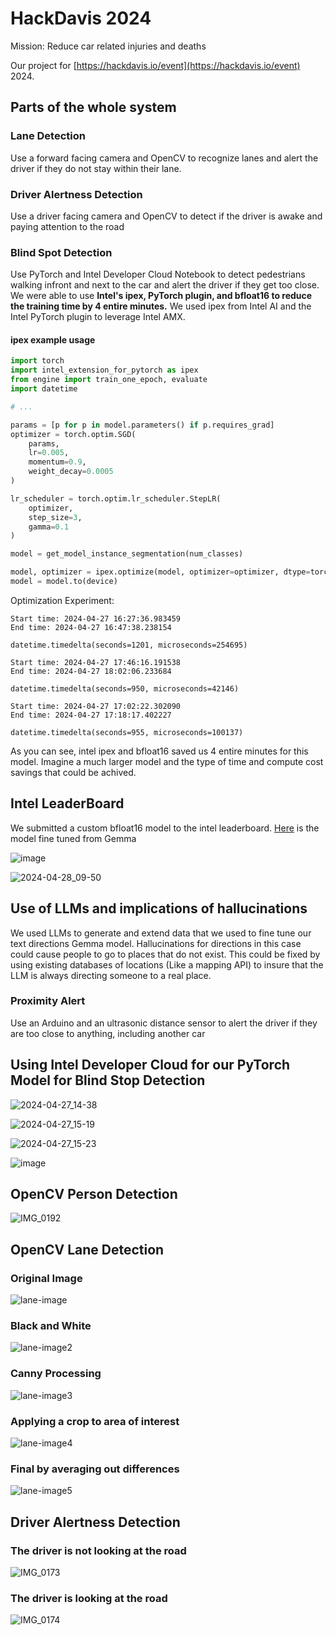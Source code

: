 # HackDavis 2024

Mission: Reduce car related injuries and deaths

Our project for [https://hackdavis.io/event](https://hackdavis.io/event) 2024.

## Parts of the whole system

### Lane Detection
Use a forward facing camera and OpenCV to recognize lanes and alert the driver if they do not stay within their lane.

### Driver Alertness Detection
Use a driver facing camera and OpenCV to detect if the driver is awake and paying attention to the road

### Blind Spot Detection
Use PyTorch and Intel Developer Cloud Notebook to detect pedestrians walking infront and next to the car and alert the driver if they get too close. We were able to use **Intel's ipex, PyTorch plugin, and bfloat16 to reduce the training time by 4 entire minutes.** We used ipex from Intel AI and the Intel PyTorch plugin to leverage Intel AMX.

#### ipex example usage
```py
import torch
import intel_extension_for_pytorch as ipex
from engine import train_one_epoch, evaluate
import datetime

# ...

params = [p for p in model.parameters() if p.requires_grad]
optimizer = torch.optim.SGD(
    params,
    lr=0.005,
    momentum=0.9,
    weight_decay=0.0005
)

lr_scheduler = torch.optim.lr_scheduler.StepLR(
    optimizer,
    step_size=3,
    gamma=0.1
)

model = get_model_instance_segmentation(num_classes)

model, optimizer = ipex.optimize(model, optimizer=optimizer, dtype=torch.float32)
model = model.to(device)
```

Optimization Experiment:

```
Start time: 2024-04-27 16:27:36.983459
End time: 2024-04-27 16:47:38.238154

datetime.timedelta(seconds=1201, microseconds=254695)
```

```
Start time: 2024-04-27 17:46:16.191538
End time: 2024-04-27 18:02:06.233684

datetime.timedelta(seconds=950, microseconds=42146)
```

```
Start time: 2024-04-27 17:02:22.302090
End time: 2024-04-27 17:18:17.402227

datetime.timedelta(seconds=955, microseconds=100137)
```

As you can see, intel ipex and bfloat16 saved us 4 entire minutes for this model. Imagine a much larger model and the type of time and compute cost savings that could be achived.

## Intel LeaderBoard

We submitted a custom bfloat16 model to the intel leaderboard. [Here](https://huggingface.co/spaces/roggenbuck/gemma-bfloat16) is the model fine tuned from Gemma

![image](https://github.com/JakeRoggenbuck/hackdavis-2024/assets/35516367/2f8b1d4f-b13f-4bc0-98a3-aae2095e7456)

![2024-04-28_09-50](https://github.com/JakeRoggenbuck/hackdavis-2024/assets/35516367/a5d263d5-cd12-490c-ac5f-725db129ec5c)

## Use of LLMs and implications of hallucinations

We used LLMs to generate and extend data that we used to fine tune our text directions Gemma model. Hallucinations for directions in this case could cause people to go to places that do not exist. This could be fixed by using existing databases of locations (Like a mapping API) to insure that the LLM is always directing someone to a real place.

### Proximity Alert
Use an Arduino and an ultrasonic distance sensor to alert the driver if they are too close to anything, including another car 

## Using Intel Developer Cloud for our PyTorch Model for Blind Stop Detection

![2024-04-27_14-38](https://github.com/JakeRoggenbuck/hackdavis-2024/assets/35516367/04ad8614-f082-4455-9859-1f5221e16931)

![2024-04-27_15-19](https://github.com/JakeRoggenbuck/hackdavis-2024/assets/35516367/185f2b9e-9423-44be-8b31-d537f304a16d)

![2024-04-27_15-23](https://github.com/JakeRoggenbuck/hackdavis-2024/assets/35516367/a878533e-4dcf-426a-9683-86fece80e0d9)

![image](https://github.com/JakeRoggenbuck/hackdavis-2024/assets/35516367/8d26845a-87a4-490c-8c3b-339f4e3b70de)

## OpenCV Person Detection

![IMG_0192](https://github.com/JakeRoggenbuck/hackdavis-2024/assets/35516367/a249b115-1d7c-48b7-8c2f-f87c04769fcb)

## OpenCV Lane Detection

### Original Image
![lane-image](https://github.com/JakeRoggenbuck/hackdavis-2024/assets/35516367/3457eaf7-1a5d-4db4-ac5f-d8cf5790430c)

### Black and White
![lane-image2](https://github.com/JakeRoggenbuck/hackdavis-2024/assets/35516367/c0649056-c728-4da0-8a30-7acca806ef22)

### Canny Processing
![lane-image3](https://github.com/JakeRoggenbuck/hackdavis-2024/assets/35516367/21a086e3-e459-4e64-8d68-96e1b0ea7f42)

### Applying a crop to area of interest
![lane-image4](https://github.com/JakeRoggenbuck/hackdavis-2024/assets/35516367/02485c8c-fe6a-4ef2-b82b-07bb57c6df0f)

### Final by averaging out differences
![lane-image5](https://github.com/JakeRoggenbuck/hackdavis-2024/assets/35516367/cd855467-ebd7-48e9-b189-9b789f33adca)

## Driver Alertness Detection

### The driver is not looking at the road
![IMG_0173](https://github.com/JakeRoggenbuck/hackdavis-2024/assets/35516367/6c6a9ec3-7acf-4f2d-b395-8ed7be9c4fff)

### The driver is looking at the road
![IMG_0174](https://github.com/JakeRoggenbuck/hackdavis-2024/assets/35516367/ed782c16-c5d3-40ae-8754-36687b489a17)

